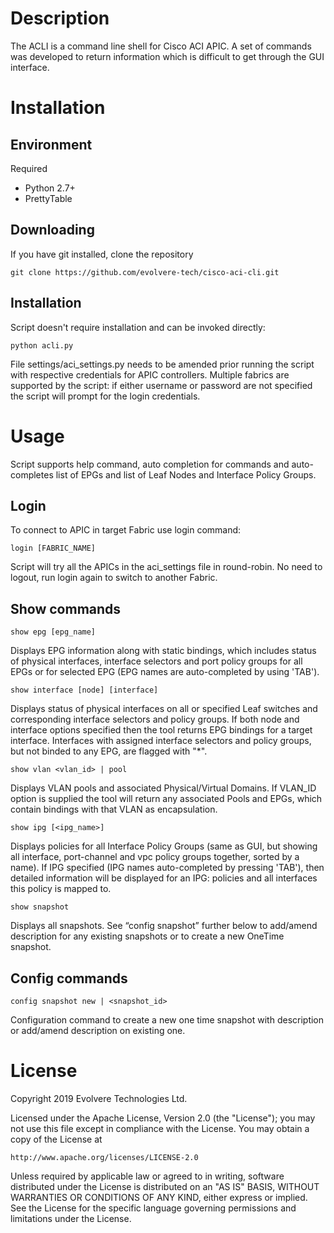 ﻿# Description

The ACLI is a command line shell for Cisco ACI APIC. A set of commands was developed to return information which is difficult to get through the GUI interface.

# Installation

## Environment

Required

* Python 2.7+
* PrettyTable

## Downloading

If you have git installed, clone the repository

    git clone https://github.com/evolvere-tech/cisco-aci-cli.git

## Installation

Script doesn't require installation and can be invoked directly:

	python acli.py

File settings/aci_settings.py needs to be amended prior running the script with respective credentials for APIC controllers. Multiple fabrics are supported by the script: if either username or password are not specified the script will prompt for the login credentials.

# Usage

Script supports help command, auto completion for commands and auto-completes list of EPGs and list of Leaf Nodes and Interface Policy Groups.


## Login

To connect to APIC in target Fabric use login command:

	login [FABRIC_NAME]

Script will try all the APICs in the aci_settings file in round-robin. No need to logout, run login again to switch to another Fabric.

## Show commands

	show epg [epg_name]

Displays EPG information along with static bindings, which includes status of physical interfaces, interface selectors and port policy groups for all EPGs or for selected EPG (EPG names are auto-completed by using 'TAB').

	show interface [node] [interface]

Displays status of physical interfaces on all or specified Leaf switches and corresponding interface selectors and policy groups. If both node and interface options specified then the tool returns EPG bindings for a target interface. Interfaces with assigned interface selectors and policy groups, but not binded to any EPG, are flagged with "*".

	show vlan <vlan_id> | pool

Displays VLAN pools and associated Physical/Virtual Domains. If VLAN_ID option is supplied the tool will return any associated Pools and EPGs, which contain bindings with that VLAN as encapsulation.

	show ipg [<ipg_name>]

Displays policies for all Interface Policy Groups (same as GUI, but showing all interface, port-channel and vpc policy groups together, sorted by a name). If IPG specified (IPG names auto-completed by pressing 'TAB'), then detailed information will be displayed for an IPG: policies and all interfaces this policy is mapped to.

	show snapshot
	
Displays all snapshots.  See “config snapshot” further below to add/amend description for any existing snapshots or to create a new OneTime snapshot.

## Config commands

	config snapshot new | <snapshot_id>

Configuration command to create a new one time snapshot with description or add/amend description on existing one.


# License

Copyright 2019 Evolvere Technologies Ltd.

Licensed under the Apache License, Version 2.0 (the "License");
you may not use this file except in compliance with the License.
You may obtain a copy of the License at

    http://www.apache.org/licenses/LICENSE-2.0

Unless required by applicable law or agreed to in writing, software
distributed under the License is distributed on an "AS IS" BASIS,
WITHOUT WARRANTIES OR CONDITIONS OF ANY KIND, either express or implied.
See the License for the specific language governing permissions and
limitations under the License.

